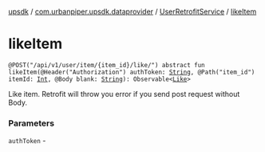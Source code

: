 [upsdk](../../index.md) / [com.urbanpiper.upsdk.dataprovider](../index.md) / [UserRetrofitService](index.md) / [likeItem](./like-item.md)

# likeItem

`@POST("/api/v1/user/item/{item_id}/like/") abstract fun likeItem(@Header("Authorization") authToken: `[`String`](https://kotlinlang.org/api/latest/jvm/stdlib/kotlin/-string/index.html)`, @Path("item_id") itemId: `[`Int`](https://kotlinlang.org/api/latest/jvm/stdlib/kotlin/-int/index.html)`, @Body blank: `[`String`](https://kotlinlang.org/api/latest/jvm/stdlib/kotlin/-string/index.html)`): Observable<`[`Like`](../../com.urbanpiper.upsdk.model.networkresponse/-like/index.md)`>`

Like item.
Retrofit will throw you error if you send post request without Body.

### Parameters

`authToken` - 